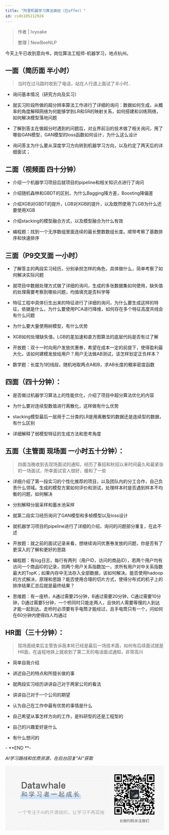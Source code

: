 ```yaml
---
title: "阿里机器学习算法面经（已offer）"
id: csdn105212924
---
```


> 作者 | Ivyoake 
> 
> 整理 | NewBeeNLP

今天上午已收到意向书，岗位算法工程师-机器学习，地点杭州。

## 一面（简历面 半小时）

> 当时在过马路时收到了电话，站在人行道上面试了半小时..

*   询问基本情况（研究方向及实习）

*   就实习阶段所做的超分辨率算法工作进行了详细的询问：数据如何生成，从概率的角度解释网络为何能够学到LR和SR的映射关系，如何搭建和训练网络，如何解决模型落地问题

*   了解到答主在做超分时遇到的问题后，对业界前沿的技术做了相关询问，用了哪些GAN模型，GAN模型的loss函数如何设计，为什么这么设计

*   询问答主为什么要从深度学习方向转到机器学习方向，以及约定了两天后的详细面试；

## 二面（视频面 四十分钟）

*   介绍一个机器学习项目后就项目的pipeline和相关知识点进行了询问

*   介绍随机森林和GBDT的区别，为什么Bagging降方差，Boosting降偏差

*   介绍XGB对GBDT的提升，LGB对XGB的提升，以及既然使用了LGB为什么还要使用XGB

*   介绍stacking的模型融合方式，以及模型融合为什么有效

*   编程题：找到一个无序数组里面连续的最长整数数组长度。顺带考察了基数排序和快速排序

## 三面（P9交叉面 一小时）

*   了解答主的两段实习经历，分别承担怎样的角色，具体做什么，简单考察了如何解决实际问题

*   就项目中数据处理方式做了详细的询问，生成的多张数据集如何使用，缺失值的处理需要考察到哪些问题，均值填充是否科学等

*   特征工程中具体衍生出来的特征进行了详细的询问，为什么要生成这样的特征，依据是什么，为什么要使用PCA进行降维，如何存在多个特征高度共线会有什么问题

*   为什么要大量使用树模型，有什么优势

*   XGB如何处理缺失值，LGB的差加速和直方图算法的底层代码是否有过了解

*   开放题：双十一时向用户发放优惠券，希望在成本一定的前提下，使得盈利最大化，该如何建模发放给用户？用户无法做AB测试，该怎样划定正负样本？

*   数学题：长度为1的线段，随机地取两点A和B，求AB长度的概率密度函数

## 四面（四十分钟）：

*   是否做过机器学习算法上的性能优化，介绍了项目中超分算法优化的内容

*   为什么要对连续型数值进行离散化，这样做有什么优势

*   stacking模型最后一层用于二分类的LR是用离散型的数据还是连续型的数据，有什么区别

*   详细解释了弱模型特征的生成方法和思考角度

## 五面（主管面 现场面 一小时五十分钟）：

> 四面当晚收到去现场面试的通知，经历了春招和秋招以来时间最久和最紧张的一场面试，所幸面试官人很好，缓和了一些

*   详细介绍了第一段实习的个性化推荐的项目，以及团队内的分工合作，自己负责什么领域。生成的模型方案如何评价和测试，处理样本时是否遇到样本不均衡的问题，如何解决

*   分别解释分层采样和蓄水池采样

*   就第二段实习经历询问了GAN模型和多帧模型以及loss设计

*   就机器学习项目的pipeline进行了详细的介绍，询问的问题部分重复，在此不述

*   开放题：就之前的面试记录来看，想继续询问优惠券发放的问题，你是否有了更深入的了解和更好的思路

*   编程题：有log日志，每行有两列（用户ID，访问的商品ID），若两个用户均有访问一个商品ID的记录，则两个用户关系指数加一，求所有用户对中关系指数最大的TopK；如果内存中无法存入全部数据，该如何解决。能否使用hadoop的方式解决，原理和思路？能否使用合理的切片方式，使得分布式的机子上的排序结果汇总后就是最终结果？

*   思维题：有一座桥，A通过需要25分钟，B通过需要20分钟，C通过需要10分钟，D通过需要5分钟，一个桥同时只能走两人，且快的人需要等慢的人到达才能一起到达。走桥时必须要有手电筒才能经过，且手电筒只有一个，问如何在60分钟内使得四人均通过

## HR面（三十分钟）：

> 现场面结束后主管告诉我本轮已经是最后一场技术面，如何有后续面试就是HR面，在返程地铁上就收到了第二天的电话面试通知，非常高兴

*   简单自我介绍

*   讲述自己的特点和所擅长做的事

*   就两段实习经历讲讲自己对于两家公司的看法

*   讲讲自己对于一个公司的期望

*   认为自己在工作中最有优势的事情是什么

*   自己希望从事怎样方向的工作，是科研型的还是工程型的

*   自己的兴趣爱好是什么

*   有什么想问的

- **END **-

*AI学习路线和优质资源，在后台回复"AI"获取*

![](../img/ac1260bd6d55ebcd4401293b8b1ef5ff.png)